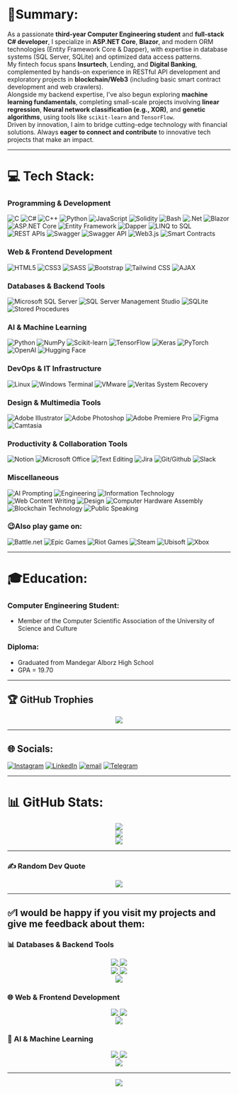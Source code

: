 # 📑Summary:

As a passionate **third-year Computer Engineering student** and **full-stack C# developer**, I specialize in **ASP.NET Core**, **Blazor**, and modern ORM technologies (Entity Framework Core & Dapper), with expertise in database systems (SQL Server, SQLite) and optimized data access patterns.  
My fintech focus spans **Insurtech**, Lending, and **Digital Banking**, complemented by hands-on experience in RESTful API development and exploratory projects in **blockchain/Web3** (including basic smart contract development and web crawlers).  
Alongside my backend expertise, I've also begun exploring **machine learning fundamentals**, completing small-scale projects involving **linear regression**, **Neural network classification (e.g., XOR)**, and **genetic algorithms**, using tools like `scikit-learn` and `TensorFlow`.  
Driven by innovation, I aim to bridge cutting-edge technology with financial solutions. Always **eager to connect and contribute** to innovative tech projects that make an impact.


__________________

# 💻 Tech Stack:

### Programming & Development
![C](https://img.shields.io/badge/c-%2300599C.svg?style=for-the-badge&logo=c&logoColor=white)
![C#](https://img.shields.io/badge/c%23-%23239120.svg?style=for-the-badge&logo=csharp&logoColor=white)
![C++](https://img.shields.io/badge/c++-%2300599C.svg?style=for-the-badge&logo=c%2B%2B&logoColor=white)
![Python](https://img.shields.io/badge/python-3670A0?style=for-the-badge&logo=python&logoColor=ffdd54)
![JavaScript](https://img.shields.io/badge/javascript-%23323330.svg?style=for-the-badge&logo=javascript&logoColor=%23F7DF1E)
![Solidity](https://img.shields.io/badge/Solidity-363636?style=for-the-badge&logo=solidity&logoColor=white)
![Bash](https://img.shields.io/badge/Bash-4EAA25?style=for-the-badge&logo=gnu-bash&logoColor=white)
![.Net](https://img.shields.io/badge/.NET-5C2D91?style=for-the-badge&logo=.net&logoColor=white)
![Blazor](https://img.shields.io/badge/blazor-%235C2D91.svg?style=for-the-badge&logo=blazor&logoColor=white)
![ASP.NET Core](https://img.shields.io/badge/ASP.NET%20Core-512BD4?style=for-the-badge&logo=.net&logoColor=white)
![Entity Framework](https://img.shields.io/badge/Entity%20Framework-512BD4?style=for-the-badge&logo=.net&logoColor=white)
![Dapper](https://img.shields.io/badge/Dapper-512BD4?style=for-the-badge&logo=.net&logoColor=white)
![LINQ to SQL](https://img.shields.io/badge/LINQ%20to%20SQL-00599C?style=for-the-badge&logo=.net&logoColor=white)
![REST APIs](https://img.shields.io/badge/REST%20APIs-00599C?style=for-the-badge&logo=postman&logoColor=white)
![Swagger](https://img.shields.io/badge/-Swagger-%23Clojure?style=for-the-badge&logo=swagger&logoColor=white)
![Swagger API](https://img.shields.io/badge/Swagger%20API-85EA2D?style=for-the-badge&logo=swagger&logoColor=black)
![Web3.js](https://img.shields.io/badge/web3.js-F16822?style=for-the-badge&logo=web3.js&logoColor=white)
![Smart Contracts](https://img.shields.io/badge/Smart%20Contracts-000000?style=for-the-badge&logo=ethereum&logoColor=white)


### Web & Frontend Development
![HTML5](https://img.shields.io/badge/html5-%23E34F26.svg?style=for-the-badge&logo=html5&logoColor=white)
![CSS3](https://img.shields.io/badge/css3-%231572B6.svg?style=for-the-badge&logo=css3&logoColor=white)
![SASS](https://img.shields.io/badge/SASS-hotpink.svg?style=for-the-badge&logo=SASS&logoColor=white)
![Bootstrap](https://img.shields.io/badge/Bootstrap-7952B3?style=for-the-badge&logo=bootstrap&logoColor=white)
![Tailwind CSS](https://img.shields.io/badge/Tailwind%20CSS-06B6D4?style=for-the-badge&logo=tailwind-css&logoColor=white)
![AJAX](https://img.shields.io/badge/AJAX-000000?style=for-the-badge&logo=ajax&logoColor=white)


### Databases & Backend Tools
![Microsoft SQL Server](https://img.shields.io/badge/Microsoft%20SQL%20Server-CC2927?style=for-the-badge&logo=microsoftsqlserver&logoColor=white)
![SQL Server Management Studio](https://img.shields.io/badge/SQL%20Server%20Management%20Studio-CC2927?style=for-the-badge&logo=microsoft-sql-server&logoColor=white)
![SQLite](https://img.shields.io/badge/SQLite-003B57?style=for-the-badge&logo=sqlite&logoColor=white)
![Stored Procedures](https://img.shields.io/badge/Stored%20Procedures-00599C?style=for-the-badge&logo=sqlite&logoColor=white)


### AI & Machine Learning
![Python](https://img.shields.io/badge/python-3670A0?style=for-the-badge&logo=python&logoColor=ffdd54)
![NumPy](https://img.shields.io/badge/numpy-013243?style=for-the-badge&logo=numpy&logoColor=white)
![Scikit-learn](https://img.shields.io/badge/scikit--learn-F7931E?style=for-the-badge&logo=scikit-learn&logoColor=white)
![TensorFlow](https://img.shields.io/badge/TensorFlow-FF6F00?style=for-the-badge&logo=tensorflow&logoColor=white)
![Keras](https://img.shields.io/badge/Keras-D00000?style=for-the-badge&logo=keras&logoColor=white)
![PyTorch](https://img.shields.io/badge/PyTorch-EE4C2C?style=for-the-badge&logo=pytorch&logoColor=white)
![OpenAI](https://img.shields.io/badge/OpenAI-412991?style=for-the-badge&logo=openai&logoColor=white)
![Hugging Face](https://img.shields.io/badge/Hugging%20Face-FE6E9E?style=for-the-badge&logo=huggingface&logoColor=black)


### DevOps & IT Infrastructure
![Linux](https://img.shields.io/badge/Linux-FCC624?style=for-the-badge&logo=linux&logoColor=black)
![Windows Terminal](https://img.shields.io/badge/Windows%20Terminal-%234D4D4D.svg?style=for-the-badge&logo=windowsterminal&logoColor=white)
![VMware](https://img.shields.io/badge/VMware-607078?style=for-the-badge&logo=vmware&logoColor=white)
![Veritas System Recovery](https://img.shields.io/badge/Veritas%20System%20Recovery-000000?style=for-the-badge&logo=veritas&logoColor=white)


### Design & Multimedia Tools
![Adobe Illustrator](https://img.shields.io/badge/Adobe%20Illustrator-FF9A00?style=for-the-badge&logo=adobeillustrator&logoColor=white)
![Adobe Photoshop](https://img.shields.io/badge/Adobe%20Photoshop-31A8FF?style=for-the-badge&logo=adobephotoshop&logoColor=white)
![Adobe Premiere Pro](https://img.shields.io/badge/Adobe%20Premiere%20Pro-9999FF?style=for-the-badge&logo=adobepremierepro&logoColor=white)
![Figma](https://img.shields.io/badge/Figma-F24E1E?style=for-the-badge&logo=figma&logoColor=white)
![Camtasia](https://img.shields.io/badge/Camtasia-000000?style=for-the-badge&logo=camtasia&logoColor=white)


### Productivity & Collaboration Tools
![Notion](https://img.shields.io/badge/Notion-%23000000.svg?style=for-the-badge&logo=notion&logoColor=white)
![Microsoft Office](https://img.shields.io/badge/Microsoft%20Office-D83B01?style=for-the-badge&logo=microsoft-office&logoColor=white)
![Text Editing](https://img.shields.io/badge/Text%20Editing-000000?style=for-the-badge&logo=text&logoColor=white)
![Jira](https://img.shields.io/badge/Jira-0052CC?style=for-the-badge&logo=jirasoftware&logoColor=white)
![Git/Github](https://img.shields.io/badge/Git/Github-181717?style=for-the-badge&logo=github&logoColor=white)
![Slack](https://img.shields.io/badge/Slack-4A154B?style=for-the-badge&logo=slack&logoColor=white)


### Miscellaneous
![AI Prompting](https://img.shields.io/badge/AI%20Prompting-000000?style=for-the-badge&logo=openai&logoColor=white)
![Engineering](https://img.shields.io/badge/Engineering-000000?style=for-the-badge&logo=engineering&logoColor=white)
![Information Technology](https://img.shields.io/badge/Information%20Technology-000000?style=for-the-badge&logo=it&logoColor=white)
![Web Content Writing](https://img.shields.io/badge/Web%20Content%20Writing-000000?style=for-the-badge&logo=writing&logoColor=white)
![Design](https://img.shields.io/badge/Design-000000?style=for-the-badge&logo=design&logoColor=white)
![Computer Hardware Assembly](https://img.shields.io/badge/Computer%20Hardware%20Assembly-000000?style=for-the-badge&logo=hardware&logoColor=white)
![Blockchain Technology](https://img.shields.io/badge/Blockchain%20Technology-000000?style=for-the-badge&logo=ethereum&logoColor=white)
![Public Speaking](https://img.shields.io/badge/Public%20Speaking-000000?style=for-the-badge&logo=speaker&logoColor=white)


### 😉Also play game on:

![Battle.net](https://img.shields.io/badge/battle.net-%2300AEFF.svg?style=for-the-badge&logo=battle.net&logoColor=white) 
![Epic Games](https://img.shields.io/badge/epicgames-%23313131.svg?style=for-the-badge&logo=epicgames&logoColor=white) 
![Riot Games](https://img.shields.io/badge/riotgames-D32936.svg?style=for-the-badge&logo=riotgames&logoColor=white) 
![Steam](https://img.shields.io/badge/steam-%23000000.svg?style=for-the-badge&logo=steam&logoColor=white) 
![Ubisoft](https://img.shields.io/badge/Ubisoft-%23F5F5F5.svg?style=for-the-badge&logo=Ubisoft&logoColor=black) 
![Xbox](https://img.shields.io/badge/Xbox-107C10?style=for-the-badge&logo=xbox&logoColor=white)

__________________

# 🎓Education:

### Computer Engineering Student:
- Member of the Computer Scientific Association of the University of Science and Culture
  
### Diploma:
-	Graduated from Mandegar Alborz High School
-	GPA = 19.70
  
__________________

## 🏆 GitHub Trophies
<div align="center">
  <picture>
    <source srcset="https://github-profile-trophy.vercel.app/?username=AlirezaNoorizadeh&theme=onestar&no-frame=false&margin-w=4" media="(prefers-color-scheme: dark)" />
    <source srcset="https://github-profile-trophy.vercel.app/?username=AlirezaNoorizadeh&theme=light&no-frame=false&margin-w=4" media="(prefers-color-scheme: light)" />
    <img src="https://github-profile-trophy.vercel.app/?username=AlirezaNoorizadeh&theme=onestar&no-frame=false&margin-w=4" />
  </picture>
</div>

__________________

## 🌐 Socials:
[![Instagram](https://img.shields.io/badge/Instagram-%23E4405F.svg?logo=Instagram&logoColor=white)](https://instagram.com/https://instagram.com/alireza__noorizadeh) 
[![LinkedIn](https://img.shields.io/badge/LinkedIn-%230077B5.svg?logo=linkedin&logoColor=white)](https://linkedin.com/in/https://www.linkedin.com/in/alirezanoorizadeh) 
[![email](https://img.shields.io/badge/Email-D14836?logo=gmail&logoColor=white)](mailto:noorizadeh.ar@gmail.com) 
[![Telegram](https://img.shields.io/badge/Telegram-%230088cc.svg?logo=Telegram&logoColor=white)](https://t.me/alirezanoorizadeh)

__________________

# 📊 GitHub Stats:
<div align="center">
  
  <div>
    <picture>
    <source srcset="https://github-readme-stats.vercel.app/api?username=AlirezaNoorizadeh&theme=dark&include_all_commits=true&count_private=true&show_icons=true" media="(prefers-color-scheme: dark)" />
    <source srcset="https://github-readme-stats.vercel.app/api?username=AlirezaNoorizadeh&theme=default&include_all_commits=true&count_private=true&show_icons=true" media="(prefers-color-scheme: light)" />
    <img src="https://github-readme-stats.vercel.app/api?username=AlirezaNoorizadeh&theme=dark&include_all_commits=true&count_private=true&show_icons=true" />
    </picture>
  </div>
  
  <div>
    <picture>
    <source srcset="https://streak-stats.demolab.com?user=AlirezaNoorizadeh&theme=dark" media="(prefers-color-scheme: dark)" />
    <source srcset="https://streak-stats.demolab.com?user=AlirezaNoorizadeh&theme=default" media="(prefers-color-scheme: light)" />
    <img src="https://streak-stats.demolab.com?user=AlirezaNoorizadeh&theme=dark" />
    </picture>
  </div>
  
  <div> 
    <picture>
    <source srcset="https://github-readme-stats.vercel.app/api/top-langs/?username=AlirezaNoorizadeh&theme=dark&layout=compact" media="(prefers-color-scheme: dark)" />
    <source srcset="https://github-readme-stats.vercel.app/api/top-langs/?username=AlirezaNoorizadeh&theme=default&layout=compact" media="(prefers-color-scheme: light)" />
    <img src="https://github-readme-stats.vercel.app/api/top-langs/?username=AlirezaNoorizadeh&theme=dark&layout=compact" />
    </picture>
  </div>
  
</div>

__________________

### ✍️ Random Dev Quote

<div align="center">
  <picture>
    <source srcset="https://quotes-github-readme.vercel.app/api?type=horizontal&theme=dark&border=true" media="(prefers-color-scheme: dark)" />
    <source srcset="https://quotes-github-readme.vercel.app/api?type=horizontal&theme=light&border=true" media="(prefers-color-scheme: light)" />
    <img src="https://quotes-github-readme.vercel.app/api?type=horizontal&theme=dark&border=true" />
  </picture>
</div>

__________________

## ✅I would be happy if you visit my projects and give me feedback about them:

### 📊 Databases & Backend Tools
<div align="center">
  <a href="https://github.com/AlirezaNoorizadeh/GameStore">
    <picture>
      <source srcset="https://github-readme-stats.vercel.app/api/pin/?username=AlirezaNoorizadeh&repo=GameStore&cache_seconds=86400&theme=dark" media="(prefers-color-scheme: dark)" />
      <source srcset="https://github-readme-stats.vercel.app/api/pin/?username=AlirezaNoorizadeh&repo=GameStore&cache_seconds=86400&theme=default" media="(prefers-color-scheme: light)" />
      <img src="https://github-readme-stats.vercel.app/api/pin/?username=AlirezaNoorizadeh&repo=GameStore&cache_seconds=86400&theme=dark" />
    </picture>
  </a>
  <a href="https://github.com/AlirezaNoorizadeh/DapperVsEFCore">
    <picture>
      <source srcset="https://github-readme-stats.vercel.app/api/pin/?username=AlirezaNoorizadeh&repo=DapperVsEFCore&cache_seconds=86400&theme=dark" media="(prefers-color-scheme: dark)" />
      <source srcset="https://github-readme-stats.vercel.app/api/pin/?username=AlirezaNoorizadeh&repo=DapperVsEFCore&cache_seconds=86400&theme=default" media="(prefers-color-scheme: light)" />
      <img src="https://github-readme-stats.vercel.app/api/pin/?username=AlirezaNoorizadeh&repo=DapperVsEFCore&cache_seconds=86400&theme=dark" />
    </picture>
  </a>
</div>
<div align="center">
  <a href="https://github.com/AlirezaNoorizadeh/Maze">
    <picture>
      <source srcset="https://github-readme-stats.vercel.app/api/pin/?username=AlirezaNoorizadeh&repo=Maze&cache_seconds=86400&theme=dark" media="(prefers-color-scheme: dark)" />
      <source srcset="https://github-readme-stats.vercel.app/api/pin/?username=AlirezaNoorizadeh&repo=Maze&cache_seconds=86400&theme=default" media="(prefers-color-scheme: light)" />
      <img src="https://github-readme-stats.vercel.app/api/pin/?username=AlirezaNoorizadeh&repo=Maze&cache_seconds=86400&theme=dark" />
    </picture>
  </a>
  <a href="https://github.com/AlirezaNoorizadeh/Solidity_Examples">
    <picture>
      <source srcset="https://github-readme-stats.vercel.app/api/pin/?username=AlirezaNoorizadeh&repo=Solidity_Examples&cache_seconds=86400&theme=dark" media="(prefers-color-scheme: dark)" />
      <source srcset="https://github-readme-stats.vercel.app/api/pin/?username=AlirezaNoorizadeh&repo=Solidity_Examples&cache_seconds=86400&theme=default" media="(prefers-color-scheme: light)" />
      <img src="https://github-readme-stats.vercel.app/api/pin/?username=AlirezaNoorizadeh&repo=Solidity_Examples&cache_seconds=86400&theme=dark" />
    </picture>
  </a>
</div>
<div align="center">
  <a href="https://github.com/AlirezaNoorizadeh/BlazorContact">
    <picture>
      <source srcset="https://github-readme-stats.vercel.app/api/pin/?username=AlirezaNoorizadeh&repo=BlazorContact&cache_seconds=86400&theme=dark" media="(prefers-color-scheme: dark)" />
      <source srcset="https://github-readme-stats.vercel.app/api/pin/?username=AlirezaNoorizadeh&repo=BlazorContact&cache_seconds=86400&theme=default" media="(prefers-color-scheme: light)" />
      <img src="https://github-readme-stats.vercel.app/api/pin/?username=AlirezaNoorizadeh&repo=BlazorContact&cache_seconds=86400&theme=dark" />
    </picture>
  </a>
</div>

### 🌐 Web & Frontend Development
<div align="center">
  <a href="https://github.com/AlirezaNoorizadeh/3D-web-voxel-editor">
    <picture>
      <source srcset="https://github-readme-stats.vercel.app/api/pin/?username=AlirezaNoorizadeh&repo=3D-web-voxel-editor&cache_seconds=86400&theme=dark" media="(prefers-color-scheme: dark)" />
      <source srcset="https://github-readme-stats.vercel.app/api/pin/?username=AlirezaNoorizadeh&repo=3D-web-voxel-editor&cache_seconds=86400&theme=default" media="(prefers-color-scheme: light)" />
      <img src="https://github-readme-stats.vercel.app/api/pin/?username=AlirezaNoorizadeh&repo=3D-web-voxel-editor&cache_seconds=86400&theme=dark" />
    </picture>
  </a>
  <a href="https://github.com/AlirezaNoorizadeh/Crawler">
    <picture>
      <source srcset="https://github-readme-stats.vercel.app/api/pin/?username=AlirezaNoorizadeh&repo=Crawler&cache_seconds=86400&theme=dark" media="(prefers-color-scheme: dark)" />
      <source srcset="https://github-readme-stats.vercel.app/api/pin/?username=AlirezaNoorizadeh&repo=Crawler&cache_seconds=86400&theme=default" media="(prefers-color-scheme: light)" />
      <img src="https://github-readme-stats.vercel.app/api/pin/?username=AlirezaNoorizadeh&repo=Crawler&cache_seconds=86400&theme=dark" />
    </picture>
  </a>
</div>

<div align="center">
  <a href="https://github.com/AlirezaNoorizadeh/Rock-Paper-Scissors">
    <picture>
      <source srcset="https://github-readme-stats.vercel.app/api/pin/?username=AlirezaNoorizadeh&repo=Rock-Paper-Scissors&cache_seconds=86400&theme=dark" media="(prefers-color-scheme: dark)" />
      <source srcset="https://github-readme-stats.vercel.app/api/pin/?username=AlirezaNoorizadeh&repo=Rock-Paper-Scissors&cache_seconds=86400&theme=default" media="(prefers-color-scheme: light)" />
      <img src="https://github-readme-stats.vercel.app/api/pin/?username=AlirezaNoorizadeh&repo=Rock-Paper-Scissors&cache_seconds=86400&theme=dark" />
    </picture>
  </a>
</div>

### 🧠 AI & Machine Learning
<div align="center">
  <a href="https://github.com/AlirezaNoorizadeh/linear-regression-weather">
    <picture>
      <source srcset="https://github-readme-stats.vercel.app/api/pin/?username=AlirezaNoorizadeh&repo=linear-regression-weather&cache_seconds=86400&theme=dark" media="(prefers-color-scheme: dark)" />
      <source srcset="https://github-readme-stats.vercel.app/api/pin/?username=AlirezaNoorizadeh&repo=linear-regression-weather&cache_seconds=86400&theme=default" media="(prefers-color-scheme: light)" />
      <img src="https://github-readme-stats.vercel.app/api/pin/?username=AlirezaNoorizadeh&repo=linear-regression-weather&cache_seconds=86400&theme=dark" />
    </picture>
  </a>
  <a href="https://github.com/AlirezaNoorizadeh/xor-neural-network">
    <picture>
      <source srcset="https://github-readme-stats.vercel.app/api/pin/?username=AlirezaNoorizadeh&repo=xor-neural-network&cache_seconds=86400&theme=dark" media="(prefers-color-scheme: dark)" />
      <source srcset="https://github-readme-stats.vercel.app/api/pin/?username=AlirezaNoorizadeh&repo=xor-neural-network&cache_seconds=86400&theme=default" media="(prefers-color-scheme: light)" />
      <img src="https://github-readme-stats.vercel.app/api/pin/?username=AlirezaNoorizadeh&repo=xor-neural-network&cache_seconds=86400&theme=dark" />
    </picture>
  </a>
</div>
<div align="center">
  <a href="https://github.com/AlirezaNoorizadeh/genetic-algorithm-8-queens">
    <picture>
      <source srcset="https://github-readme-stats.vercel.app/api/pin/?username=AlirezaNoorizadeh&repo=genetic-algorithm-8-queens&cache_seconds=86400&theme=dark" media="(prefers-color-scheme: dark)" />
      <source srcset="https://github-readme-stats.vercel.app/api/pin/?username=AlirezaNoorizadeh&repo=genetic-algorithm-8-queens&cache_seconds=86400&theme=default" media="(prefers-color-scheme: light)" />
      <img src="https://github-readme-stats.vercel.app/api/pin/?username=AlirezaNoorizadeh&repo=genetic-algorithm-8-queens&cache_seconds=86400&theme=dark" />
    </picture>
  </a>
</div>

__________________

<div align="center">
  <picture>
    <source srcset="https://readme-typing-svg.herokuapp.com?font=Vazirmatn&weight=500&duration=3000&pause=500&color=3FC2E9&background=14132167&center=true&vCenter=true&width=435&lines=Thanks+for+visiting+my+profile;Let's+improve+together" media="(prefers-color-scheme: dark)" />
    <source srcset="https://readme-typing-svg.herokuapp.com?font=Vazirmatn&weight=500&duration=3000&pause=500&color=0366d6&background=ffffff67&center=true&vCenter=true&width=435&lines=Thanks+for+visiting+my+profile;Let's+improve+together" media="(prefers-color-scheme: light)" />
    <img src="https://readme-typing-svg.herokuapp.com?font=Vazirmatn&weight=500&duration=3000&pause=500&color=3FC2E9&background=14132167&center=true&vCenter=true&width=435&lines=Thanks+for+visiting+my+profile;Let's+improve+together" />
  </picture>
</div>

